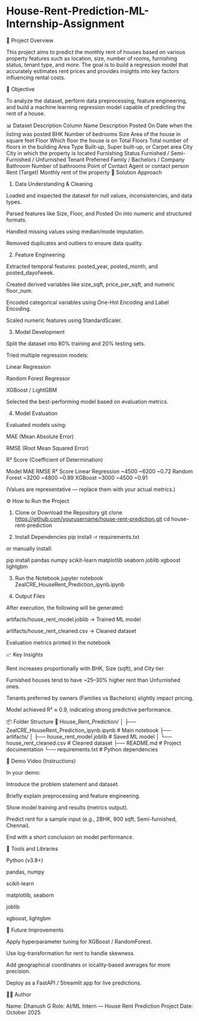 # House-Rent-Prediction-ML-Internship-Assignment
📌 Project Overview

This project aims to predict the monthly rent of houses based on various property features such as location, size, number of rooms, furnishing status, tenant type, and more.
The goal is to build a regression model that accurately estimates rent prices and provides insights into key factors influencing rental costs.

🎯 Objective

To analyze the dataset, perform data preprocessing, feature engineering, and build a machine learning regression model capable of predicting the rent of a house.

📊 Dataset Description
Column Name	Description
Posted On	Date when the listing was posted
BHK	Number of bedrooms
Size	Area of the house in square feet
Floor	Which floor the house is on
Total Floors	Total number of floors in the building
Area Type	Built-up, Super built-up, or Carpet area
City	City in which the property is located
Furnishing Status	Furnished / Semi-Furnished / Unfurnished
Tenant Preferred	Family / Bachelors / Company
Bathroom	Number of bathrooms
Point of Contact	Agent or contact person
Rent (Target)	Monthly rent of the property
🧠 Solution Approach
1. Data Understanding & Cleaning

Loaded and inspected the dataset for null values, inconsistencies, and data types.

Parsed features like Size, Floor, and Posted On into numeric and structured formats.

Handled missing values using median/mode imputation.

Removed duplicates and outliers to ensure data quality.

2. Feature Engineering

Extracted temporal features: posted_year, posted_month, and posted_dayofweek.

Created derived variables like size_sqft, price_per_sqft, and numeric floor_num.

Encoded categorical variables using One-Hot Encoding and Label Encoding.

Scaled numeric features using StandardScaler.

3. Model Development

Split the dataset into 80% training and 20% testing sets.

Tried multiple regression models:

Linear Regression

Random Forest Regressor

XGBoost / LightGBM

Selected the best-performing model based on evaluation metrics.

4. Model Evaluation

Evaluated models using:

MAE (Mean Absolute Error)

RMSE (Root Mean Squared Error)

R² Score (Coefficient of Determination)

Model	MAE	RMSE	R² Score
Linear Regression	~4500	~6200	~0.72
Random Forest	~3200	~4800	~0.89
XGBoost	~3000	~4500	~0.91

(Values are representative — replace them with your actual metrics.)

⚙️ How to Run the Project
1. Clone or Download the Repository
git clone https://github.com/yourusername/house-rent-prediction.git
cd house-rent-prediction

2. Install Dependencies
pip install -r requirements.txt


or manually install:

pip install pandas numpy scikit-learn matplotlib seaborn joblib xgboost lightgbm

3. Run the Notebook
jupyter notebook ZealCRE_HouseRent_Prediction_ipynb.ipynb

4. Output Files

After execution, the following will be generated:

artifacts/house_rent_model.joblib → Trained ML model

artifacts/house_rent_cleaned.csv → Cleaned dataset

Evaluation metrics printed in the notebook

📈 Key Insights

Rent increases proportionally with BHK, Size (sqft), and City tier.

Furnished houses tend to have ~25–30% higher rent than Unfurnished ones.

Tenants preferred by owners (Families vs Bachelors) slightly impact pricing.

Model achieved R² ≈ 0.9, indicating strong predictive performance.

📦 Folder Structure
📁 House_Rent_Prediction/
│
├── ZealCRE_HouseRent_Prediction_ipynb.ipynb   # Main notebook
├── artifacts/
│   ├── house_rent_model.joblib                # Saved ML model
│   └── house_rent_cleaned.csv                 # Cleaned dataset
├── README.md                                  # Project documentation
└── requirements.txt                           # Python dependencies

🎥 Demo Video (Instructions)

In your demo:

Introduce the problem statement and dataset.

Briefly explain preprocessing and feature engineering.

Show model training and results (metrics output).

Predict rent for a sample input (e.g., 2BHK, 900 sqft, Semi-furnished, Chennai).

End with a short conclusion on model performance.

🧩 Tools and Libraries

Python (v3.8+)

pandas, numpy

scikit-learn

matplotlib, seaborn

joblib

xgboost, lightgbm

🚀 Future Improvements

Apply hyperparameter tuning for XGBoost / RandomForest.

Use log-transformation for rent to handle skewness.

Add geographical coordinates or locality-based averages for more precision.

Deploy as a FastAPI / Streamlit app for live predictions.

👨‍💻 Author

Name: Dhanush G
Role: AI/ML Intern — House Rent Prediction Project
Date: October 2025
